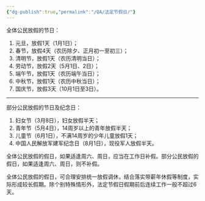 ```yaml
---
{"dg-publish":true,"permalink":"/QA/法定节假日/"}
---
```



全体公民放假的节日：
1. 元旦，放假1天（1月1日）；
2. 春节，放假4天（农历除夕、正月初一至初三）；
3. 清明节，放假1天（农历清明当日）；
4. 劳动节，放假2天（5月1日、2日）；
5. 端午节，放假1天（农历端午当日）；
6. 中秋节，放假1天（农历中秋当日）；
7. 国庆节，放假3天（10月1日至3日）。

---

部分公民放假的节日及纪念日：
1. 妇女节（3月8日），妇女放假半天；
2. 青年节（5月4日），14周岁以上的青年放假半天；
3. 儿童节（6月1日），不满14周岁的少年儿童放假1天；
4. 中国人民解放军建军纪念日（8月1日），现役军人放假半天。

全体公民放假的假日，如果适逢周六、周日，应当在工作日补假。部分公民放假的假日，如果适逢周六、周日，则不补假。

全体公民放假的假日，可合理安排统一放假调休，结合落实带薪年休假等制度，实际形成较长假期。除个别特殊情形外，法定节假日假期前后连续工作一般不超过6天。
